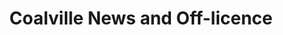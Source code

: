 ---
title: "Coalville News and Off-licence"
url: /coalville/coalville-news-and-off-licence/
shop: Zeitungen
---